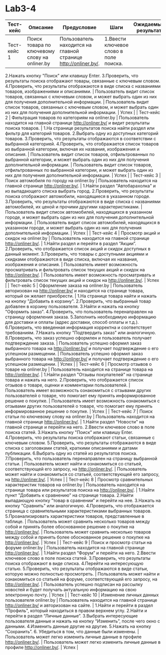 # Lab3-4

| Тест-кейс | Описание | Предусловие | Шаги | Ожидаемый результат | Фактический результат | Статус |
| --- | --- | --- | --- | --- | --- | --- |
| Тест-кейс 1 | Поиск товара по ключевому слову на onliner.by | Пользователь находится на главной странице http://onliner.by/. | 1.Ввести ключевое слово в поле поиска.
2.Нажать кнопку "Поиск" или клавишу Enter.
3.Проверить, что результаты поиска отображают товары, связанные с ключевым словом.
4.Проверить, что результаты отображаются в виде списка с названиями товаров, изображениями и описаниями. | Пользователь видит список товаров, связанных с ключевым словом, и может выбрать один из них для получения дополнительной информации. | Пользователь видит список товаров, связанных с ключевым словом, и может выбрать один из них для получения дополнительной информации. | Успех |
| Тест-кейс 2 | Фильтрация товаров по категориям на onliner.by | Пользователь находится на главной странице http://onliner.by/ и видит результаты поиска товаров. | 1.На странице результатов поиска найти раздел или фильтр для категорий товаров.
2.Выбрать одну из доступных категорий товаров.
3.Проверить, что результаты отображаются в соответствии с выбранной категорией.
4.Проверить, что отображается список товаров из выбранной категории, включая их названия, изображения и описания. | Пользователь видит список товаров, отфильтрованных по выбранной категории, и может выбрать один из них для получения дополнительной информации. | Пользователь видит список товаров, отфильтрованных по выбранной категории, и может выбрать один из них для получения дополнительной информации. | Успех |
| Тест-кейс 3 | Поиск автомобиля по городу на onliner.by | Пользователь находится на главной странице http://onliner.by/. | 1.Найти раздел "Автобарахолка" и из выпадающего списка выбрать город.
2.Проверить, что результаты поиска отображают автомобили, находящиеся в указанном городе.
3.Проверить, что результаты отображаются в виде списка с названиями автомобилей, их ценой и прочими другими характеристиками. | Пользователь видит список автомобилей, находящихся в указанном городе, и может выбрать один из них для получения дополнительной информации. | Пользователь видит список автомобилей, находящихся в указанном городе, и может выбрать один из них для получения дополнительной информации. | Успех |
| Тест-кейс 4 | Просмотр акций и скидок на onliner.by | Пользователь находится на главной странице http://onliner.by/. | 1.Найти раздел и перейти в раздел “Акции”.
2.Проверить, что отображается список акций и скидок доступных в данный момент.
3.Проверить, что товары с доступными акциями и скидками отображаются в виде списка, включая их названия, изображения и описания. | Пользователь имеет возможность просматривать и фильтровать список текущих акций и скидок на http://onliner.by/. | Пользователь имеет возможность просматривать и фильтровать список текущих акций и скидок на http://onliner.by/. | Успех |
| Тест-кейс 5 | Оформление заказа на onliner.by | Пользователь авторизован на http://onliner.by/ и находится на странице товара, который он желает приобрести. | 1.На странице товара найти и нажать на кнопку "Добавить в корзину".
2.Проверить, что выбранный товар добавлен в корзину пользователя.
3.Найти и нажать на кнопку "Оформить заказ".
4.Проверить, что пользователь перенаправлен на страницу оформления заказа.
5.Заполнить необходимую информацию для доставки и оплаты (адрес доставки, способ оплаты и т.д.).
6.Проверить, что введенная информация корректна и соответствует требованиям.
7.Нажать кнопку "Подтвердить заказ" или аналогичную.
8.Проверить, что заказ успешно оформлен и пользователь получает подтверждение заказа. | Пользователь успешно оформил заказ выбранного товара на http://onliner.by/ и получает подтверждение о его успешном размещении. | Пользователь успешно оформил заказ выбранного товара на http://onliner.by/ и получает подтверждение о его успешном размещении. | Успех |
| Тест-кейс 6 | Просмотр отзывов о товаре на onliner.by | Пользователь находится на странице товара на http://onliner.by/. | 1.Найти раздел "Отзывы покупателей"  на странице товара и нажать на него.
2.Проверить, что отображается список отзывов о товаре, оценки и комментарии пользователей. | Пользователь имеет возможность ознакомиться с отзывами других пользователей о товаре, что помогает ему принять информированное решение о покупке. | Пользователь имеет возможность ознакомиться с отзывами других пользователей о товаре, что помогает ему принять информированное решение о покупке. | Успех |
| Тест-кейс 7 | Поиск статьи по ключевому слову на onliner.by | Пользователь находится на главной странице http://onliner.by/. | 1.Найти раздел "Новости" на главной странице и перейти на него.
2.Ввести ключевое слово в поле поиска статей.
3.Нажать кнопку "Поиск" или клавишу Enter.
4.Проверить, что результаты поиска отображают статьи, связанные с ключевым словом.
5.Проверить, что результаты отображаются в виде списка с заголовками статей, краткими описаниями и датами публикации.
6.Выбрать одну из статей из результатов поиска.
7.Проверить, что пользователь перенаправлен на страницу выбранной статьи. | Пользователь может найти и ознакомиться со статьей, соответствующей его запросу, на http://onliner.by/. | Пользователь может найти и ознакомиться со статьей, соответствующей его запросу, на http://onliner.by/. | Успех |
| Тест-кейс 8 | Просмотр сравнительных характеристик товаров на onliner.by | Пользователь находится на странице товара или результатов поиска на http://onliner.by/. | 1.Найти пункт "Добавить к сравнению"  на странице товара.
2.Найти выпадающую кнопку ”товар в сравнении” и перейти на нее.
3.Нажать на кнопку "Сравнить" или аналогичную.
4.Проверить, что отображается страница с сравнительными характеристиками выбранных товаров.
5.Проанализировать характеристики товаров, представленные в таблице. | Пользователь может сравнить несколько товаров между собой и принять более обоснованное решение о покупке на http://onliner.by/. | Пользователь может сравнить несколько товаров между собой и принять более обоснованное решение о покупке на http://onliner.by/. | Успех |
| Тест-кейс 9 | Поиск и просмотр статьи на форуме onliner.by | Пользователь находится на главной странице http://onliner.by/. | 1.Найти раздел “Форум” и перейти на него.
2.Ввести ключевое слово в поле поиска статей.
3.Проверить, что результаты поиска отображают в виде списка.
4.Перейти на интересующую статью.
5.Проверить, что результаты отображаются в виде статьи, которую можно полностью просмотреть. | Пользователь может найти и ознакомиться со статьей на форуме, соответствующей его запросу, на http://onliner.by/. | Пользователь успешно подписан на рассылку новостей и будет получать актуальную информацию на свою электронную почту. | Успех |
| Тест-кейс 10 | Изменение личных данных пользователя onliner.by | Пользователь находится на главной странице http://onliner.by/ и авторизован на сайте. | 1.Найти и перейти в раздел "Профиль", который находиться в правом верхнем углу.
2.Найти и перейти в раздел “Личные данные”.
3.Выбрать интересующие пользователя данные и нажать на кнопку “Изменить”, после чего окно с данными.
4.Изменить данные другие на другие.
5.Нажать на кнопку “Сохранить”.
6. Убедиться в том, что данные были изменены. | Пользователь может легко изменить личные данные в профиле http://onliner.by/. | Пользователь может легко изменить личные данные в профиле http://onliner.by/. | Успех |